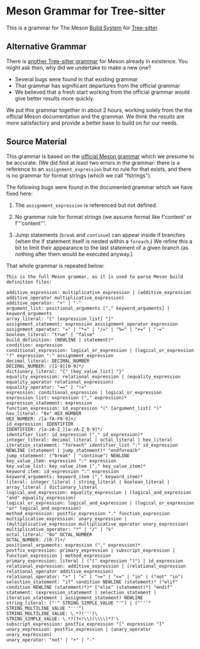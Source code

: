 # Meson Grammar for Tree-sitter

This is a grammar for The Meson [Build System][1] for [Tree-sitter][2].

## Alternative Grammar

There is [another Tree-sitter grammar][4] for Meson already in existence.
You might ask then, why did we undertake to make a new one?

* Several bugs were found in that existing grammar
* That grammar has significant departures from the official grammar 
* We believed that a fresh start working from the official grammar would
  give better results more quickly.

We put this grammar together in about 2 hours, working solely from the
the official Meson documentation and the grammar.   We think the results
are more satisfactory and provide a better base to build on for our needs.

## Source Material

This grammar is based on the [official Meson grammar][3] which we
presume to be accurate.  (We did find at least two errors in the grammar:
there is a reference to an `assignment_expression` but no rule for that
exists, and there is no grammar for format strings (which we call "fstrings").

The following bugs were found in the documented grammar which we have fixed here:

1. The `assignment_expression` is referenced but not defined.

2. No grammar rule for format strings (we assume format like f'content' or f'''content'''.

3. Jump statements (`break` and `continue`) can appear inside if branches (when the if
   statement itself is nested within a `foreach`.) We refine this a bit to limit their
   appearance to the last statement of a given branch (as nothing after them would be
   executed anyway.)

That whole grammar is repeated below:
```
This is the full Meson grammar, as it is used to parse Meson build definition files:

additive_expression: multiplicative_expression | (additive_expression additive_operator multiplicative_expression)
additive_operator: "+" | "-"
argument_list: positional_arguments ["," keyword_arguments] | keyword_arguments
array_literal: "[" [expression_list] "]"
assignment_statement: expression asssignment_operator expression
assignment_operator: "=" | "*=" | "/=" | "%=" | "+=" | "-="
boolean_literal: "true" | "false"
build_definition: (NEWLINE | statement)*
condition: expression
conditional_expression: logical_or_expression | (logical_or_expression "?" expression ":" assignment_expression
decimal_literal: DECIMAL_NUMBER
DECIMAL_NUMBER: /[1-9][0-9]*/
dictionary_literal: "{" [key_value_list] "}"
equality_expression: relational_expression | (equality_expression equality_operator relational_expression)
equality_operator: "==" | "!="
expression: conditional_expression | logical_or_expression
expression_list: expression ("," expression)*
expression_statement: expression
function_expression: id_expression "(" [argument_list] ")"
hex_literal: "0x" HEX_NUMBER
HEX_NUMBER: /[a-fA-F0-9]+/
id_expression: IDENTIFIER
IDENTIFIER: /[a-zA-Z_][a-zA-Z_0-9]*/
identifier_list: id_expression ("," id_expression)*
integer_literal: decimal_literal | octal_literal | hex_literal
iteration_statement: "foreach" identifier_list ":" id_expression NEWLINE (statement | jump_statement)* "endforeach"
jump_statement: ("break" | "continue") NEWLINE
key_value_item: expression ":" expression
key_value_list: key_value_item ("," key_value_item)*
keyword_item: id_expression ":" expression
keyword_arguments: keyword_item ("," keyword_item)*
literal: integer_literal | string_literal | boolean_literal | array_literal | dictionary_literal
logical_and_expression: equality_expression | (logical_and_expression "and" equality_expression)
logical_or_expression: logical_and_expression | (logical_or_expression "or" logical_and_expression)
method_expression: postfix_expression "." function_expression
multiplicative_expression: unary_expression | (multiplicative_expression multiplicative_operator unary_expression)
multiplicative_operator: "*" | "/" | "%"
octal_literal: "0o" OCTAL_NUMBER
OCTAL_NUMBER: /[0-7]+/
positional_arguments: expression ("," expression)*
postfix_expression: primary_expression | subscript_expression | function_expression | method_expression
primary_expression: literal | ("(" expression ")") | id_expression
relational_expression: additive_expression | (relational_expression relational_operator additive_expression)
relational_operator: ">" | "<" | ">=" | "<=" | "in" | ("not" "in")
selection_statement: "if" condition NEWLINE (statement)* ("elif" condition NEWLINE (statement)*)* ["else" (statement)*] "endif"
statement: (expression_statement | selection_statement | iteration_statement | assignment_statement) NEWLINE
string_literal: ("'" STRING_SIMPLE_VALUE "'") | ("'''" STRING_MULTILINE_VALUE "'''")
STRING_MULTILINE_VALUE: \.*?(''')\
STRING_SIMPLE_VALUE: \.*?(?<!\\)(\\\\)*?'\
subscript_expression: postfix_expression "[" expression "]"
unary_expression: postfix_expression | (unary_operator unary_expression)
unary_operator: "not" | "+" | "-"
```

[1]: https://mesonbuild.com "The Meson Build System"
[2]: https://tree-sitter.github.io/tree-sitter/ "Tree-sitter Web Site"
[3]: https://mesonbuild.com/Syntax.html#grammar "Meson Grammar"
[4]: https://github.com/Decodetalkers/tree-sitter-meson "Decodetalkers Meson grammar"